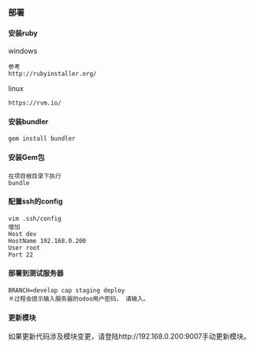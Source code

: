 ### 部署

#### 安装ruby

windows

```
参考
http://rubyinstaller.org/
```

linux

```
https://rvm.io/
```

#### 安装bundler

```
gem install bundler
```

#### 安装Gem包

```
在项目根目录下执行
bundle 
```

#### 配置ssh的config

```
vim .ssh/config
增加
Host dev
HostName 192.168.0.200
User root
Port 22
```
#### 部署到测试服务器

```
BRANCH=develop cap staging deploy
＃过程会提示输入服务器的odoo用户密码， 请输入。
```

#### 更新模块

如果更新代码涉及模块变更，请登陆http://192.168.0.200:9007手动更新模块。
